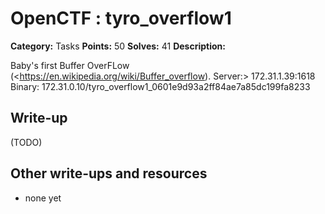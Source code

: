 # OpenCTF : tyro_overflow1

**Category:** Tasks
**Points:** 50
**Solves:** 41
**Description:**

Baby's first Buffer OverFLow (<https://en.wikipedia.org/wiki/Buffer_overflow).
Server:> 172.31.1.39:1618
Binary: 172.31.0.10/tyro_overflow1_0601e9d93a2ff84ae7a85dc199fa8233

## Write-up

(TODO)

## Other write-ups and resources

* none yet
